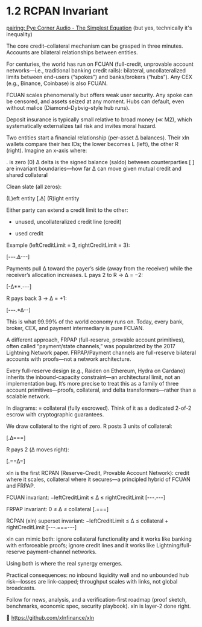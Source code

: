 # 1.2 RCPAN Invariant 

[pairing: Pye Corner Audio - The Simplest Equation](https://www.youtube.com/watch?v=Vp0a8tdzJmk) (but yes, technically it's inequality)


The core credit–collateral mechanism can be grasped in three minutes. Accounts are bilateral relationships between entities. 

For centuries, the world has run on FCUAN (full-credit, unprovable account networks—i.e., traditional banking credit rails): bilateral, uncollateralized limits between end-users (“spokes”) and banks/brokers (“hubs”). Any CEX (e.g., Binance, Coinbase) is also FCUAN. 

FCUAN scales phenomenally but offers weak user security. Any spoke can be censored, and assets seized at any moment. Hubs can default, even without malice (Diamond–Dybvig–style hub runs). 

Deposit insurance is typically small relative to broad money (≪ M2), which systematically externalizes tail risk and invites moral hazard.

Two entities start a financial relationship (per-asset Δ balances). Their xln wallets compare their hex IDs; the lower becomes L (left), the other R (right). Imagine an x-axis where:

. is zero (0)
Δ delta is the signed balance (saldo) between counterparties
[ ] are invariant boundaries—how far Δ can move given mutual credit and shared collateral

Clean slate (all zeros):

(L)eft entity   [.Δ]   (R)ight entity

Either party can extend a credit limit to the other:
- unused, uncollateralized credit line (credit)
* used credit

Example (leftCreditLimit = 3, rightCreditLimit = 3):

[---.Δ---]

Payments pull Δ toward the payer’s side (away from the receiver) while the receiver’s allocation increases.
L pays 2 to R → Δ = −2:

[-Δ**.---]

R pays back 3 → Δ = +1:

[---.*∆--]

This is what 99.99% of the world economy runs on. Today, every bank, broker, CEX, and payment intermediary is pure FCUAN.

A different approach, FRPAP (full-reserve, provable account primitives), often called “payment/state channels,” was popularized by the 2017 Lightning Network paper. FRPAP/Payment channels are full-reserve bilateral accounts with proofs—not a network architecture.

Every full-reserve design (e.g., Raiden on Ethereum, Hydra on Cardano) inherits the inbound-capacity constraint—an architectural limit, not an implementation bug. It’s more precise to treat this as a family of three account primitives—proofs, collateral, and delta transformers—rather than a scalable network.

In diagrams:
= collateral (fully escrowed). Think of it as a dedicated 2-of-2 escrow with cryptographic guarantees.

We draw collateral to the right of zero. R posts 3 units of collateral:

[.Δ===]

R pays 2 (Δ moves right):

[.==Δ=]

xln is the first RCPAN (Reserve-Credit, Provable Account Network): credit where it scales, collateral where it secures—a principled hybrid of FCUAN and FRPAP.

FCUAN invariant:
−leftCreditLimit ≤ Δ ≤ rightCreditLimit
[---.---]

FRPAP invariant:
0 ≤ Δ ≤ collateral
[.===]

RCPAN (xln) superset invariant:
−leftCreditLimit ≤ Δ ≤ collateral + rightCreditLimit
[---.===---]

xln can mimic both: ignore collateral functionality and it works like banking with enforceable proofs; ignore credit lines and it works like Lightning/full-reserve payment-channel networks. 

Using both is where the real synergy emerges.

Practical consequences: no inbound liquidity wall and no unbounded hub risk—losses are link-capped; throughput scales with links, not global broadcasts.

Follow for news, analysis, and a verification-first roadmap (proof sketch, benchmarks, economic spec, security playbook). xln is layer-2 done right.

🔗 https://github.com/xlnfinance/xln